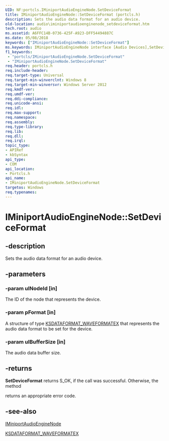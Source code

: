 ```yaml
---
UID: NF:portcls.IMiniportAudioEngineNode.SetDeviceFormat
title: IMiniportAudioEngineNode::SetDeviceFormat (portcls.h)
description: Sets the audio data format for an audio device.
old-location: audio\iminiportaudioenginenode_setdeviceformat.htm
tech.root: audio
ms.assetid: A6FFC14B-0736-425F-A923-DFF54494887C
ms.date: 05/08/2018
keywords: ["IMiniportAudioEngineNode::SetDeviceFormat"]
ms.keywords: IMiniportAudioEngineNode interface [Audio Devices],SetDeviceFormat method, IMiniportAudioEngineNode.SetDeviceFormat, IMiniportAudioEngineNode::SetDeviceFormat, SetDeviceFormat, SetDeviceFormat method [Audio Devices], SetDeviceFormat method [Audio Devices],IMiniportAudioEngineNode interface, audio.iminiportaudioenginenode_setdeviceformat, portcls/IMiniportAudioEngineNode::SetDeviceFormat
f1_keywords:
 - "portcls/IMiniportAudioEngineNode.SetDeviceFormat"
 - "IMiniportAudioEngineNode.SetDeviceFormat"
req.header: portcls.h
req.include-header: 
req.target-type: Universal
req.target-min-winverclnt: Windows 8
req.target-min-winversvr: Windows Server 2012
req.kmdf-ver: 
req.umdf-ver: 
req.ddi-compliance: 
req.unicode-ansi: 
req.idl: 
req.max-support: 
req.namespace: 
req.assembly: 
req.type-library: 
req.lib: 
req.dll: 
req.irql: 
topic_type:
- APIRef
- kbSyntax
api_type:
- COM
api_location:
- Portcls.h
api_name:
- IMiniportAudioEngineNode.SetDeviceFormat
targetos: Windows
req.typenames: 
---
```


# IMiniportAudioEngineNode::SetDeviceFormat


## -description


Sets the audio data format for an audio device.


## -parameters




### -param ulNodeId [in]

The ID of the node that represents the device.


### -param pFormat [in]

A structure of type <a href="https://docs.microsoft.com/windows-hardware/drivers/ddi/ksmedia/ns-ksmedia-ksdataformat_waveformatex">KSDATAFORMAT_WAVEFORMATEX</a> that represents the audio data format to be set for the device.


### -param ulBufferSize [in]

The audio data buffer size.


## -returns



<b>SetDeviceFormat</b> returns S_OK, if the call was successful. Otherwise, the method 

returns an appropriate error code.




## -see-also




<a href="https://docs.microsoft.com/windows-hardware/drivers/ddi/portcls/nn-portcls-iminiportaudioenginenode">IMiniportAudioEngineNode</a>



<a href="https://docs.microsoft.com/windows-hardware/drivers/ddi/ksmedia/ns-ksmedia-ksdataformat_waveformatex">KSDATAFORMAT_WAVEFORMATEX</a>
 

 

